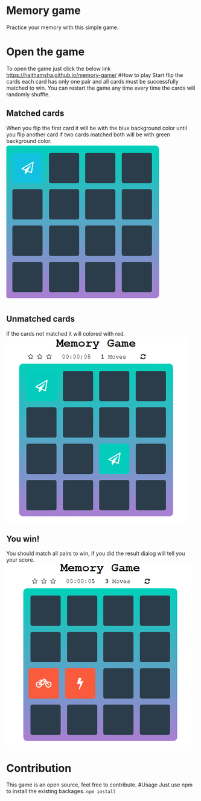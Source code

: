 # Memory game
Practice your memory with this simple game.

# Open the game
To open the game just click the below link
https://haithamsha.github.io/memory-game/
#How to play
Start flip the cards each card has only one pair and all cards must be successfully matched to win.
You can restart the game any time every time the cards will randomly shuffle.

## Matched cards
When you flip the first card it will be with the blue background color until you flip another card if two cards matched both will be with green background color.
![Matched cards](https://github.com/haithamsha/memory-game/blob/master/images/1.PNG?raw=true)

## Unmatched cards
If the cards not matched it will colored with red.
![Matched cards](https://github.com/haithamsha/memory-game/blob/master/images/2.PNG?raw=true)

## You win!
You should match all pairs to win, if you did the result dialog will tell you your score.
![Matched cards](https://github.com/haithamsha/memory-game/blob/master/images/3.PNG?raw=true)

# Contribution
This game is an open source, feel free to contribute.
#Usage
Just use npm to install the existing backages.
```npm install```
